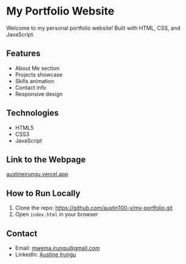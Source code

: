 # My Portfolio Website

Welcome to my personal portfolio website! 
Built with HTML, CSS, and JavaScript.

## Features

- About Me section
- Projects showcase
- Skills animation
- Contact info
- Responsive design

## Technologies

- HTML5
- CSS3
- JavaScript

## Link to the Webpage
[austineirungu.vercel.app](my-portfolio-k8bvi2n3t-austin100-vs-projects.vercel.app)

## How to Run Locally

1. Clone the repo: https://github.com/austin100-v/my-portfolio.git
2. Open `index.html` in your browser

## Contact

- Email: mwema.irungu@gmail.com
- LinkedIn: [Austine Irungu](https://linkedin.com/in/austin-irungu-00a391277)

